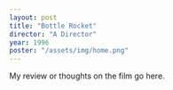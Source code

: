 ```yaml
---
layout: post
title: "Bottle Rocket"
director: "A Director"
year: 1996
poster: "/assets/img/home.png"
---
```


My review or thoughts on the film go here.
